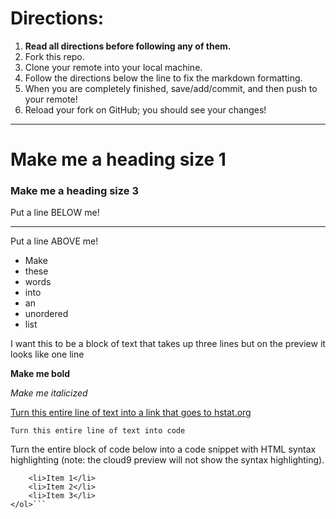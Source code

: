 # Directions:
1. **Read all directions before following any of them.**
2. Fork this repo.
2. Clone your remote into your local machine.
3. Follow the directions below the line to fix the markdown formatting.
4. When you are completely finished, save/add/commit, and then push to your remote!
5. Reload your fork on GitHub; you should see your changes!

---

# Make me a heading size 1
### Make me a heading size 3

Put a line BELOW me!
___




Put a line ABOVE me!

* Make
* these
* words
* into
* an
* unordered
* list

I want this to be a block of text
that takes up three lines but on
the preview it looks like one line

**Make me bold**

_Make me italicized_

[Turn this entire line of text into a link that goes to hstat.org](www.hstat.org)

`Turn this entire line of text into code`

Turn the entire block of code below into a code snippet with HTML syntax highlighting (note: the cloud9 preview will not show the syntax highlighting).
```<ol>
    <li>Item 1</li>
    <li>Item 2</li>
    <li>Item 3</li>
</ol>```
